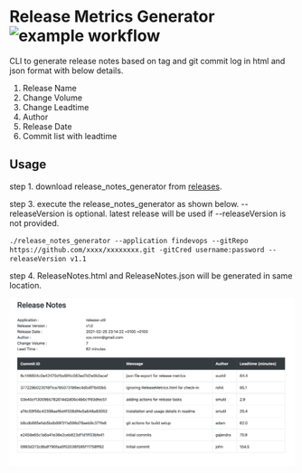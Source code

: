 # Release Metrics Generator ![example workflow](https://github.com/smutil/release_notes_generator/actions/workflows/build-actions.yml/badge.svg)

CLI to generate release notes based on tag and git commit log in html and json format with below details.
1. Release Name
2. Change Volume
3. Change Leadtime
4. Author
5. Release Date
6. Commit list with leadtime


Usage
-----
 step 1. download release_notes_generator from <a href=https://github.com/smutil/release_notes_generator/releases>releases</a>. 
 
 step 3. execute the release_notes_generator as shown below. --releaseVersion is optional. latest release will be used if --releaseVersion is not provided.
 
 ```
 ./release_notes_generator --application findevops --gitRepo  https://github.com/xxxx/xxxxxxxx.git -gitCred username:password --releaseVersion v1.1
 ```
 step 4. ReleaseNotes.html and ReleaseNotes.json will be generated in same location.

 ![Alt text](docs/images/release_notes.png?raw=true "Title")

